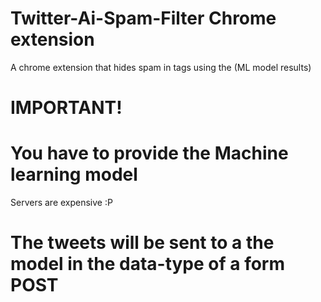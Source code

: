 # Twitter-Ai-Spam-Filter Chrome extension
A chrome extension that hides spam in tags using the (ML model results)

# IMPORTANT! 

# You have to provide the Machine learning model 
 Servers are expensive :P

# The tweets will be sent to a the model in the data-type of a form POST



 

